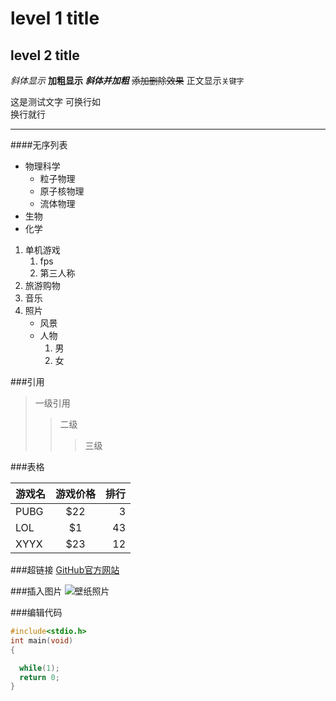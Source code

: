 # level 1 title
## level 2 title

*斜体显示*
**加粗显示**
***斜体并加粗***
~~添加删除效果~~
正文显示`关键字`

这是测试文字
可换行如<br>换行就行

---
####无序列表

* 物理科学
  * 粒子物理
  * 原子核物理
  * 流体物理
* 生物
* 化学



1. 单机游戏
   1. fps
   2. 第三人称
2. 旅游购物
3. 音乐
4. 照片
   * 风景
   * 人物
     1. 男
     2. 女
  

###引用
  > 一级引用
  >> 二级
  >>> 三级

  ###表格

  游戏名|游戏价格|排行
  --|:--:|--:
  PUBG|$22|3
  LOL|$1|43
  XYYX|$23|12

  ###超链接
  [GitHub官方网站](http://github.com "点击进入GitHub")

  ###插入图片
  ![壁纸照片](![1.jpg](https://s2.loli.net/2022/07/16/RMudzclxNFas91Z.jpg))

###编辑代码
```c
#include<stdio.h>
int main(void)
{

  while(1);
  return 0;
}

```


